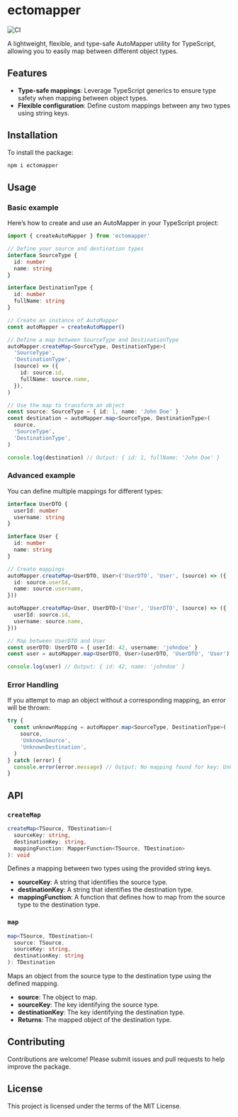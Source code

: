 # ectomapper

![CI](https://github.com/zayez/ectomapper/actions/workflows/ci.yml/badge.svg)

A lightweight, flexible, and type-safe AutoMapper utility for TypeScript, allowing you to easily map between different object types.

## Features

- **Type-safe mappings**: Leverage TypeScript generics to ensure type safety when mapping between object types.
- **Flexible configuration**: Define custom mappings between any two types using string keys.

## Installation

To install the package:

```bash
npm i ectomapper
```

## Usage

### Basic example

Here’s how to create and use an AutoMapper in your TypeScript project:

```ts
import { createAutoMapper } from 'ectomapper'

// Define your source and destination types
interface SourceType {
  id: number
  name: string
}

interface DestinationType {
  id: number
  fullName: string
}

// Create an instance of AutoMapper
const autoMapper = createAutoMapper()

// Define a map between SourceType and DestinationType
autoMapper.createMap<SourceType, DestinationType>(
  'SourceType',
  'DestinationType',
  (source) => ({
    id: source.id,
    fullName: source.name,
  }),
)

// Use the map to transform an object
const source: SourceType = { id: 1, name: 'John Doe' }
const destination = autoMapper.map<SourceType, DestinationType>(
  source,
  'SourceType',
  'DestinationType',
)

console.log(destination) // Output: { id: 1, fullName: 'John Doe' }
```

### Advanced example

You can define multiple mappings for different types:

```ts
interface UserDTO {
  userId: number
  username: string
}

interface User {
  id: number
  name: string
}

// Create mappings
autoMapper.createMap<UserDTO, User>('UserDTO', 'User', (source) => ({
  id: source.userId,
  name: source.username,
}))

autoMapper.createMap<User, UserDTO>('User', 'UserDTO', (source) => ({
  userId: source.id,
  username: source.name,
}))

// Map between UserDTO and User
const userDTO: UserDTO = { userId: 42, username: 'johndoe' }
const user = autoMapper.map<UserDTO, User>(userDTO, 'UserDTO', 'User')

console.log(user) // Output: { id: 42, name: 'johndoe' }
```

### Error Handling

If you attempt to map an object without a corresponding mapping, an error will be thrown:

```ts
try {
  const unknownMapping = autoMapper.map<SourceType, DestinationType>(
    source,
    'UnknownSource',
    'UnknownDestination',
  )
} catch (error) {
  console.error(error.message) // Output: No mapping found for key: UnknownSource->UnknownDestination
}
```

## API

### `createMap`

```ts
createMap<TSource, TDestination>(
  sourceKey: string,
  destinationKey: string,
  mappingFunction: MapperFunction<TSource, TDestination>
): void
```

Defines a mapping between two types using the provided string keys.

- **sourceKey**: A string that identifies the source type.
- **destinationKey**: A string that identifies the destination type.
- **mappingFunction**: A function that defines how to map from the source type to the destination type.

### `map`

```ts
map<TSource, TDestination>(
  source: TSource,
  sourceKey: string,
  destinationKey: string
): TDestination
```

Maps an object from the source type to the destination type using the defined mapping.

- **source**: The object to map.
- **sourceKey**: The key identifying the source type.
- **destinationKey**: The key identifying the destination type.
- **Returns**: The mapped object of the destination type.

## Contributing

Contributions are welcome! Please submit issues and pull requests to help improve the package.

## License

This project is licensed under the terms of the MIT License.
